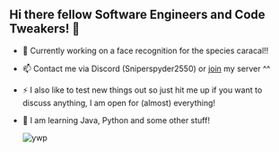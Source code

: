 ## Hi there fellow Software Engineers and Code Tweakers! 👋

- 🔭 Currently working on a face recognition for the species caracal!!
- 📫 Contact me via Discord (Sniperspyder2550) or [join](https://discord.gg/5Wa5JgvFZy) my server ^^
- ⚡ I also like to test new things out so just hit me up if you want to discuss anything, I am open for (almost) everything!
- :brain: I am learning Java, Python and some other stuff!
  

  ![ywp](https://user-images.githubusercontent.com/63116530/132997383-8106cfb5-4071-45f3-bde6-c42b4a3d35bf.gif)
